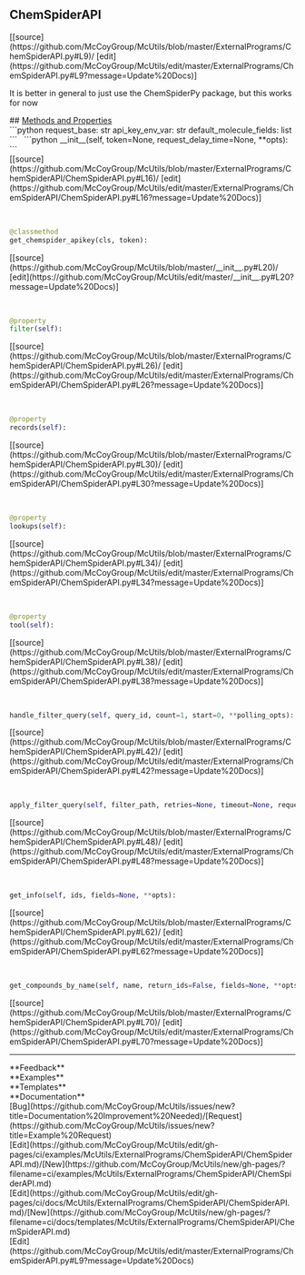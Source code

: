 ## <a id="McUtils.ExternalPrograms.ChemSpiderAPI.ChemSpiderAPI">ChemSpiderAPI</a> 

<div class="docs-source-link" markdown="1">
[[source](https://github.com/McCoyGroup/McUtils/blob/master/ExternalPrograms/ChemSpiderAPI.py#L9)/
[edit](https://github.com/McCoyGroup/McUtils/edit/master/ExternalPrograms/ChemSpiderAPI.py#L9?message=Update%20Docs)]
</div>

It is better in general to just use the ChemSpiderPy package, but this works for now







<div class="collapsible-section">
 <div class="collapsible-section collapsible-section-header" markdown="1">
## <a class="collapse-link" data-toggle="collapse" href="#methods" markdown="1"> Methods and Properties</a> <a class="float-right" data-toggle="collapse" href="#methods"><i class="fa fa-chevron-down"></i></a>
 </div>
 <div class="collapsible-section collapsible-section-body collapse show" id="methods" markdown="1">
 ```python
request_base: str
api_key_env_var: str
default_molecule_fields: list
```
<a id="McUtils.ExternalPrograms.ChemSpiderAPI.ChemSpiderAPI.__init__" class="docs-object-method">&nbsp;</a> 
```python
__init__(self, token=None, request_delay_time=None, **opts): 
```
<div class="docs-source-link" markdown="1">
[[source](https://github.com/McCoyGroup/McUtils/blob/master/ExternalPrograms/ChemSpiderAPI/ChemSpiderAPI.py#L16)/
[edit](https://github.com/McCoyGroup/McUtils/edit/master/ExternalPrograms/ChemSpiderAPI/ChemSpiderAPI.py#L16?message=Update%20Docs)]
</div>


<a id="McUtils.ExternalPrograms.ChemSpiderAPI.ChemSpiderAPI.get_chemspider_apikey" class="docs-object-method">&nbsp;</a> 
```python
@classmethod
get_chemspider_apikey(cls, token): 
```
<div class="docs-source-link" markdown="1">
[[source](https://github.com/McCoyGroup/McUtils/blob/master/__init__.py#L20)/
[edit](https://github.com/McCoyGroup/McUtils/edit/master/__init__.py#L20?message=Update%20Docs)]
</div>


<a id="McUtils.ExternalPrograms.ChemSpiderAPI.ChemSpiderAPI.filter" class="docs-object-method">&nbsp;</a> 
```python
@property
filter(self): 
```
<div class="docs-source-link" markdown="1">
[[source](https://github.com/McCoyGroup/McUtils/blob/master/ExternalPrograms/ChemSpiderAPI/ChemSpiderAPI.py#L26)/
[edit](https://github.com/McCoyGroup/McUtils/edit/master/ExternalPrograms/ChemSpiderAPI/ChemSpiderAPI.py#L26?message=Update%20Docs)]
</div>


<a id="McUtils.ExternalPrograms.ChemSpiderAPI.ChemSpiderAPI.records" class="docs-object-method">&nbsp;</a> 
```python
@property
records(self): 
```
<div class="docs-source-link" markdown="1">
[[source](https://github.com/McCoyGroup/McUtils/blob/master/ExternalPrograms/ChemSpiderAPI/ChemSpiderAPI.py#L30)/
[edit](https://github.com/McCoyGroup/McUtils/edit/master/ExternalPrograms/ChemSpiderAPI/ChemSpiderAPI.py#L30?message=Update%20Docs)]
</div>


<a id="McUtils.ExternalPrograms.ChemSpiderAPI.ChemSpiderAPI.lookups" class="docs-object-method">&nbsp;</a> 
```python
@property
lookups(self): 
```
<div class="docs-source-link" markdown="1">
[[source](https://github.com/McCoyGroup/McUtils/blob/master/ExternalPrograms/ChemSpiderAPI/ChemSpiderAPI.py#L34)/
[edit](https://github.com/McCoyGroup/McUtils/edit/master/ExternalPrograms/ChemSpiderAPI/ChemSpiderAPI.py#L34?message=Update%20Docs)]
</div>


<a id="McUtils.ExternalPrograms.ChemSpiderAPI.ChemSpiderAPI.tool" class="docs-object-method">&nbsp;</a> 
```python
@property
tool(self): 
```
<div class="docs-source-link" markdown="1">
[[source](https://github.com/McCoyGroup/McUtils/blob/master/ExternalPrograms/ChemSpiderAPI/ChemSpiderAPI.py#L38)/
[edit](https://github.com/McCoyGroup/McUtils/edit/master/ExternalPrograms/ChemSpiderAPI/ChemSpiderAPI.py#L38?message=Update%20Docs)]
</div>


<a id="McUtils.ExternalPrograms.ChemSpiderAPI.ChemSpiderAPI.handle_filter_query" class="docs-object-method">&nbsp;</a> 
```python
handle_filter_query(self, query_id, count=1, start=0, **polling_opts): 
```
<div class="docs-source-link" markdown="1">
[[source](https://github.com/McCoyGroup/McUtils/blob/master/ExternalPrograms/ChemSpiderAPI/ChemSpiderAPI.py#L42)/
[edit](https://github.com/McCoyGroup/McUtils/edit/master/ExternalPrograms/ChemSpiderAPI/ChemSpiderAPI.py#L42?message=Update%20Docs)]
</div>


<a id="McUtils.ExternalPrograms.ChemSpiderAPI.ChemSpiderAPI.apply_filter_query" class="docs-object-method">&nbsp;</a> 
```python
apply_filter_query(self, filter_path, retries=None, timeout=None, request_delay_time=None, **opts): 
```
<div class="docs-source-link" markdown="1">
[[source](https://github.com/McCoyGroup/McUtils/blob/master/ExternalPrograms/ChemSpiderAPI/ChemSpiderAPI.py#L48)/
[edit](https://github.com/McCoyGroup/McUtils/edit/master/ExternalPrograms/ChemSpiderAPI/ChemSpiderAPI.py#L48?message=Update%20Docs)]
</div>


<a id="McUtils.ExternalPrograms.ChemSpiderAPI.ChemSpiderAPI.get_info" class="docs-object-method">&nbsp;</a> 
```python
get_info(self, ids, fields=None, **opts): 
```
<div class="docs-source-link" markdown="1">
[[source](https://github.com/McCoyGroup/McUtils/blob/master/ExternalPrograms/ChemSpiderAPI/ChemSpiderAPI.py#L62)/
[edit](https://github.com/McCoyGroup/McUtils/edit/master/ExternalPrograms/ChemSpiderAPI/ChemSpiderAPI.py#L62?message=Update%20Docs)]
</div>


<a id="McUtils.ExternalPrograms.ChemSpiderAPI.ChemSpiderAPI.get_compounds_by_name" class="docs-object-method">&nbsp;</a> 
```python
get_compounds_by_name(self, name, return_ids=False, fields=None, **opts): 
```
<div class="docs-source-link" markdown="1">
[[source](https://github.com/McCoyGroup/McUtils/blob/master/ExternalPrograms/ChemSpiderAPI/ChemSpiderAPI.py#L70)/
[edit](https://github.com/McCoyGroup/McUtils/edit/master/ExternalPrograms/ChemSpiderAPI/ChemSpiderAPI.py#L70?message=Update%20Docs)]
</div>
 </div>
</div>












---


<div markdown="1" class="text-secondary">
<div class="container">
  <div class="row">
   <div class="col" markdown="1">
**Feedback**   
</div>
   <div class="col" markdown="1">
**Examples**   
</div>
   <div class="col" markdown="1">
**Templates**   
</div>
   <div class="col" markdown="1">
**Documentation**   
</div>
   <div class="col" markdown="1">
   
</div>
   <div class="col" markdown="1">
   
</div>
   <div class="col" markdown="1">
   
</div>
</div>
  <div class="row">
   <div class="col" markdown="1">
[Bug](https://github.com/McCoyGroup/McUtils/issues/new?title=Documentation%20Improvement%20Needed)/[Request](https://github.com/McCoyGroup/McUtils/issues/new?title=Example%20Request)   
</div>
   <div class="col" markdown="1">
[Edit](https://github.com/McCoyGroup/McUtils/edit/gh-pages/ci/examples/McUtils/ExternalPrograms/ChemSpiderAPI/ChemSpiderAPI.md)/[New](https://github.com/McCoyGroup/McUtils/new/gh-pages/?filename=ci/examples/McUtils/ExternalPrograms/ChemSpiderAPI/ChemSpiderAPI.md)   
</div>
   <div class="col" markdown="1">
[Edit](https://github.com/McCoyGroup/McUtils/edit/gh-pages/ci/docs/McUtils/ExternalPrograms/ChemSpiderAPI/ChemSpiderAPI.md)/[New](https://github.com/McCoyGroup/McUtils/new/gh-pages/?filename=ci/docs/templates/McUtils/ExternalPrograms/ChemSpiderAPI/ChemSpiderAPI.md)   
</div>
   <div class="col" markdown="1">
[Edit](https://github.com/McCoyGroup/McUtils/edit/master/ExternalPrograms/ChemSpiderAPI.py#L9?message=Update%20Docs)   
</div>
   <div class="col" markdown="1">
   
</div>
   <div class="col" markdown="1">
   
</div>
   <div class="col" markdown="1">
   
</div>
</div>
</div>
</div>